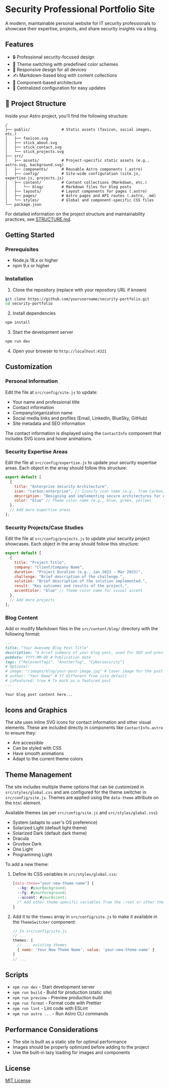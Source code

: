 # Security Professional Portfolio Site

A modern, maintainable personal website for IT security professionals to showcase their expertise, projects, and share security insights via a blog.

## Features

- 🔒 Professional security-focused design
- 🎨 Theme switching with predefined color schemes  
- 📱 Responsive design for all devices
- ✍️ Markdown-based blog with content collections
- 🧩 Component-based architecture
- 🔄 Centralized configuration for easy updates

## 🚀 Project Structure

Inside your Astro project, you'll find the following structure:

```text
/
├── public/              # Static assets (favicon, social images, etc.)
│   ├── favicon.svg
│   ├── stick_about.svg
│   ├── stick_contact.svg
│   └── stick_projects.svg
├── src/
│   ├── assets/          # Project-specific static assets (e.g., astro.svg, background.svg)
│   ├── components/      # Reusable Astro components (.astro)
│   ├── config/          # Site-wide configuration (site.js, expertise.js, projects.js)
│   ├── content/         # Content collections (Markdown, etc.)
│   │   └── blog/        # Markdown files for blog posts
│   ├── layouts/         # Layout components for pages (.astro)
│   ├── pages/           # Astro pages and API routes (.astro, .md)
│   └── styles/          # Global and component-specific CSS files
└── package.json
```

For detailed information on the project structure and maintainability practices, see [STRUCTURE.md](./STRUCTURE.md).

## Getting Started

### Prerequisites

- Node.js 18.x or higher
- npm 9.x or higher

### Installation

1. Clone the repository (replace with your repository URL if known)
```bash
git clone https://github.com/yourusername/security-portfolio.git
cd security-portfolio
```

2. Install dependencies
```bash
npm install
```

3. Start the development server
```bash
npm run dev
```

4. Open your browser to `http://localhost:4321`

## Customization

### Personal Information

Edit the file at `src/config/site.js` to update:

- Your name and professional title
- Contact information
- Company/organization name
- Social media links and profiles (Email, LinkedIn, BlueSky, GitHub)
- Site metadata and SEO information

The contact information is displayed using the `ContactInfo` component that includes SVG icons and hover animations.

### Security Expertise Areas

Edit the file at `src/config/expertise.js` to update your security expertise areas. Each object in the array should follow this structure:

```javascript
export default [
  {
    title: "Enterprise Security Architecture",
    icon: "carbon:enterprise", // Iconify icon name (e.g., from Carbon, Tabler, MDI)
    description: "Designing and implementing secure architectures for enterprise systems.",
    color: "blue" // Theme color name (e.g., blue, green, yellow)
  },
  // Add more expertise areas
];
```

### Security Projects/Case Studies

Edit the file at `src/config/projects.js` to update your security project showcases. Each object in the array should follow this structure:

```javascript
export default [
  {
    title: "Project Title",
    company: "Client/Company Name",
    duration: "Project Duration (e.g., Jan 2023 - Mar 2023)",
    challenge: "Brief description of the challenge.",
    solution: "Brief description of the solution implemented.",
    result: "Key outcomes and results of the project.",
    accentColor: "blue" // Theme color name for visual accent
  },
  // Add more projects
];
```

### Blog Content

Add or modify Markdown files in the `src/content/blog/` directory with the following format:

```markdown
---
title: "Your Awesome Blog Post Title"
description: "A brief summary of your blog post, used for SEO and previews."
pubDate: YYYY-MM-DD # Publication date
tags: ["RelevantTag1", "AnotherTag", "Cybersecurity"]
# Optional:
# image: "/images/blog/your-post-image.jpg" # Cover image for the post
# author: "Your Name" # If different from site default
# isFeatured: true # To mark as a featured post
---

Your blog post content here...
```

## Icons and Graphics

The site uses inline SVG icons for contact information and other visual elements. These are included directly in components like `ContactInfo.astro` to ensure they:
- Are accessible
- Can be styled with CSS
- Have smooth animations
- Adapt to the current theme colors

## Theme Management

The site includes multiple theme options that can be customized in `src/styles/global.css` and are configured for the theme switcher in `src/config/site.js`. Themes are applied using the `data-theme` attribute on the `html` element.

Available themes (as per `src/config/site.js` and `src/styles/global.css`):
- System (adapts to user's OS preference)
- Solarized Light (default light theme)
- Solarized Dark (default dark theme)
- Dracula
- Gruvbox Dark
- One Light
- Programming Light

To add a new theme:
1. Define its CSS variables in `src/styles/global.css`:
   ```css
   [data-theme="your-new-theme-name"] {
     --bg: #yourBackground;
     --fg: #yourForeground;
     --accent: #yourAccent;
     /* Add other theme-specific variables from the :root or other themes */
   }
   ```
2. Add it to the `themes` array in `src/config/site.js` to make it available in the `ThemeSwitcher` component:
   ```javascript
   // In src/config/site.js
   // ...
   themes: [
     // ... existing themes
     { name: 'Your New Theme Name', value: 'your-new-theme-name' }
   ]
   // ...
   ```

## Scripts

- `npm run dev` - Start development server
- `npm run build` - Build for production (static site)
- `npm run preview` - Preview production build
- `npm run format` - Format code with Prettier
- `npm run lint` - Lint code with ESLint
- `npm run astro ...` - Run Astro CLI commands

## Performance Considerations

- The site is built as a static site for optimal performance
- Images should be properly optimized before adding to the project
- Use the built-in lazy loading for images and components

## License

[MIT License](./LICENSE)

